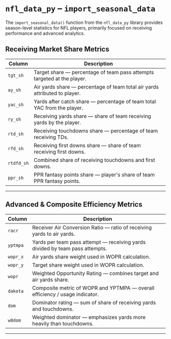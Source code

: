 # `nfl_data_py` – `import_seasonal_data`

The `import_seasonal_data()` function from the `nfl_data_py` library provides season-level statistics for NFL players, primarily focused on receiving performance and advanced analytics. 

## Receiving Market Share Metrics

| Column       | Description                                                                 |
|--------------|-----------------------------------------------------------------------------|
| `tgt_sh`     | Target share — percentage of team pass attempts targeted at the player.     |
| `ay_sh`      | Air yards share — percentage of team total air yards attributed to player.  |
| `yac_sh`     | Yards after catch share — percentage of team total YAC from the player.     |
| `ry_sh`      | Receiving yards share — share of team receiving yards by the player.        |
| `rtd_sh`     | Receiving touchdowns share — percentage of team receiving TDs.              |
| `rfd_sh`     | Receiving first downs share — share of team receiving first downs.          |
| `rtdfd_sh`   | Combined share of receiving touchdowns and first downs.                     |
| `ppr_sh`     | PPR fantasy points share — player's share of team PPR fantasy points.       |

---

## Advanced & Composite Efficiency Metrics

| Column       | Description                                                                 |
|--------------|-----------------------------------------------------------------------------|
| `racr`       | Receiver Air Conversion Ratio — ratio of receiving yards to air yards.      |
| `yptmpa`     | Yards per team pass attempt — receiving yards divided by team pass attempts.|
| `wopr_x`     | Air yards share weight used in WOPR calculation.                            |
| `wopr_y`     | Target share weight used in WOPR calculation.                               |
| `wopr`       | Weighted Opportunity Rating — combines target and air yards share.          |
| `dakota`     | Composite metric of WOPR and YPTMPA — overall efficiency / usage indicator. |
| `dom`        | Dominator rating — sum of share of receiving yards and touchdowns.          |
| `w8dom`      | Weighted dominator — emphasizes yards more heavily than touchdowns.         |

---
